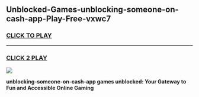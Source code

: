
## Unblocked-Games-unblocking-someone-on-cash-app-Play-Free-vxwc7
<h3>
<a href="https://premium76.site?title=unblocking-someone-on-cash-app&ref=18A1">CLICK TO PLAY</a></h3>
<hr>

<h3>
<a href="https://premium76.site?title=unblocking-someone-on-cash-app&ref=18A1">CLICK 2 PLAY</a>
  
</h3>

<a href="https://premium76.site?title=unblocking-someone-on-cash-app&ref=18A1"><img src="https://clearcache.store/games.png"></a>


**unblocking-someone-on-cash-app games unblocked: Your Gateway to Fun and Accessible Online Gaming**
